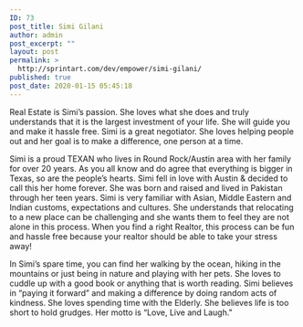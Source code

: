 ```yaml
---
ID: 73
post_title: Simi Gilani
author: admin
post_excerpt: ""
layout: post
permalink: >
  http://sprintart.com/dev/empower/simi-gilani/
published: true
post_date: 2020-01-15 05:45:18
---
```

Real Estate is Simi’s passion. She loves what she does and truly understands that it is the largest investment of your life. She will guide you and make it hassle free. Simi is a great negotiator. She loves helping people out and her goal is to make a difference, one person at a time. 

Simi is a proud TEXAN who lives in Round Rock/Austin area with her family for over 20 years. As you all know and do agree that everything is bigger in Texas, so are the people’s hearts. Simi fell in love with Austin & decided to call this her home forever. She was born and raised and lived in Pakistan through her teen years. Simi is very familiar with Asian, Middle Eastern and Indian customs, expectations and cultures. She understands that relocating to a new place can be challenging and she wants them to feel they are not alone in this process. When you find a right Realtor, this process can be fun and hassle free because your realtor should be able to take your stress away!

In Simi’s spare time, you can find her walking by the ocean, hiking in the mountains or just being in nature and playing with her pets. She loves to cuddle up with a good book or anything that is worth reading. Simi believes in “paying it forward” and making a difference by doing random acts of kindness. She loves spending time with the Elderly. She believes life is too short to hold grudges. Her motto is “Love, Live and Laugh."